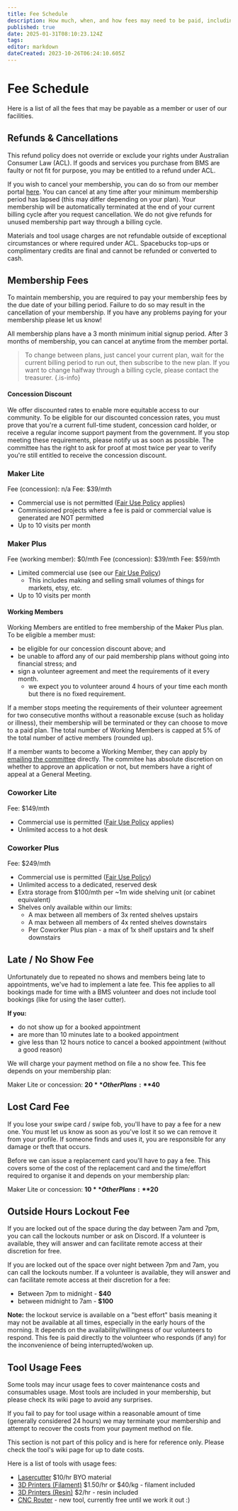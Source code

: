 ```yaml
---
title: Fee Schedule
description: How much, when, and how fees may need to be paid, including membership and other fees.
published: true
date: 2025-01-31T08:10:23.124Z
tags: 
editor: markdown
dateCreated: 2023-10-26T06:24:10.605Z
---
```


# Fee Schedule
Here is a list of all the fees that may be payable as a member or user of our facilities.

## Refunds & Cancellations
This refund policy does not override or exclude your rights under Australian Consumer Law (ACL). If goods and services you purchase from BMS are faulty or not fit for purpose, you may be entitled to a refund under ACL.

If you wish to cancel your membership, you can do so from our member portal [here](https://portal.brisbanemaker.space). You can cancel at any time after your minimum membership period has lapsed (this may differ depending on your plan). Your membership will be automatically terminated at the end of your current billing cycle after you request cancellation. We do not give refunds for unused membership part way through a billing cycle.

Materials and tool usage charges are not refundable outside of exceptional circumstances or where required under ACL. Spacebucks top-ups or complimentary credits are final and cannot be refunded or converted to cash.

## Membership Fees
To maintain membership, you are required to pay your membership fees by the due date of your billing period. Failure to do so may result in the cancellation of your membership. If you have any problems paying for your membership please let us know!

All membership plans have a 3 month minimum initial signup period. After 3 months of membership, you can cancel at anytime from the member portal.

> To change between plans, just cancel your current plan, wait for the current billing period to run out, then subscribe to the new plan. If you want to change halfway through a billing cycle, please contact the treasurer.
{.is-info}


#### Concession Discount

We offer discounted rates to enable more equitable access to our community. To be eligible for our discounted concession rates, you must prove that you're a current full-time student, concession card holder, or receive a regular income support payment from the government. If you stop meeting these requirements, please notify us as soon as possible. The committee has the right to ask for proof at most twice per year to verify you're still entitled to receive the concession discount.

### Maker Lite
Fee (concession): n/a
Fee: $39/mth

* Commercial use is not permitted ([Fair Use Policy](/policies/fair-use) applies)
* Commissioned projects where a fee is paid or commercial value is generated are NOT permitted
* Up to 10 visits per month

### Maker Plus
Fee (working member): $0/mth
Fee (concession): $39/mth
Fee: $59/mth

* Limited commercial use (see our [Fair Use Policy](/policies/fair-use))
  * This includes making and selling small volumes of things for markets, etsy, etc.
* Up to 10 visits per month

#### Working Members
Working Members are entitled to free membership of the Maker Plus plan. To be eligible a member must:
* be eligible for our concession discount above; and
* be unable to afford any of our paid membership plans without going into financial stress; and
* sign a volunteer agreement and meet the requirements of it every month.
  * we expect you to volunteer around 4 hours of your time each month but there is no fixed requirement.

If a member stops meeting the requirements of their volunteer agreement for two consecutive months without a reasonable excuse (such as holiday or illness), their membership will be terminated or they can choose to move to a paid plan. The total number of Working Members is capped at 5% of the total number of active members (rounded up).

If a member wants to become a Working Member, they can apply by [emailing the committee](mailto:committee@brisbanemaker.space) directly. The commitee has absolute discretion on whether to approve an application or not, but members have a right of appeal at a General Meeting.

### Coworker Lite
Fee: $149/mth

* Commercial use is permitted ([Fair Use Policy](/policies/fair-use) applies)
* Unlimited access to a hot desk

### Coworker Plus
Fee: $249/mth

* Commercial use is permitted ([Fair Use Policy](/policies/fair-use))
* Unlimited access to a dedicated, reserved desk
* Extra storage from $100/mth per ~1m wide shelving unit (or cabinet equivalent)
* Shelves only available within our limits:
  * A max between all members of 3x rented shelves upstairs
  * A max between all members of 4x rented shelves downstairs
  * Per Coworker Plus plan - a max of 1x shelf upstairs and 1x shelf downstairs

## Late / No Show Fee
Unfortunately due to repeated no shows and members being late to appointments, we've had to implement a late fee. This fee applies to all bookings made for time with a BMS volunteer and does not include tool bookings (like for using the laser cutter).

**If you:**
* do not show up for a booked appointment
* are more than 10 minutes late to a booked appointment
* give less than 12 hours notice to cancel a booked appointment (without a good reason)

We will charge your payment method on file a no show fee. This fee depends on your membership plan:

Maker Lite or concession: **$20**
Other Plans: **$40**

## Lost Card Fee
If you lose your swipe card / swipe fob, you'll have to pay a fee for a new one. You must let us know as soon as you've lost it so we can remove it from your profile. If someone finds and uses it, you are responsible for any damage or theft that occurs.

Before we can issue a replacement card you'll have to pay a fee. This covers some of the cost of the replacement card and the time/effort required to organise it and depends on your membership plan:

Maker Lite or concession: **$10**
Other Plans: **$20**

## Outside Hours Lockout Fee
If you are locked out of the space during the day between 7am and 7pm, you can call the lockouts number or ask on Discord. If a volunteer is available, they will answer and can facilitate remote access at their discretion for free.

If you are locked out of the space over night between 7pm and 7am, you can call the lockouts number. If a volunteer is available, they will answer and can facilitate remote access at their discretion for a fee:

* Between 7pm to midnight - **$40**
* between midnight to 7am - **$100**

**Note:** the lockout service is available on a "best effort" basis meaning it may not be available at all times, especially in the early hours of the morning. It depends on the availability/willingness of our volunteers to respond. This fee is paid directly to the volunteer who responds (if any) for the inconvenience of being interrupted/woken up.


## Tool Usage Fees
Some tools may incur usage fees to cover maintenance costs and consumables usage. Most tools are included in your membership, but please check its wiki page to avoid any surprises.

If you fail to pay for tool usage within a reasonable amount of time (generally considered 24 hours) we may terminate your membership and attempt to recover the costs from your payment method on file.

This section is not part of this policy and is here for reference only. Please check the tool's wiki page for up to date costs.

Here is a list of tools with usage fees:
* [Lasercutter](/tools/digifab/lasercutter) $10/hr BYO material
* [3D Printers (Filament)](/tools/digifab/adventurer4) $1.50/hr or $40/kg - filament included
* [3D Printers (Resin)](/tools/digifab/elegoomars2pro) $2/hr - resin included
* [CNC Router](/tools/digifab/cncrouter) - new tool, currently free until we work it out :)
